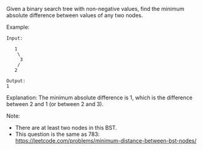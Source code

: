 Given a binary search tree with non-negative values, find the minimum absolute difference between values of any two nodes.

Example:

```
Input:

   1
    \
     3
    /
   2

Output:
1
```

Explanation:
The minimum absolute difference is 1, which is the difference between 2 and 1 (or between 2 and 3).

Note:

- There are at least two nodes in this BST.
- This question is the same as 783: https://leetcode.com/problems/minimum-distance-between-bst-nodes/
